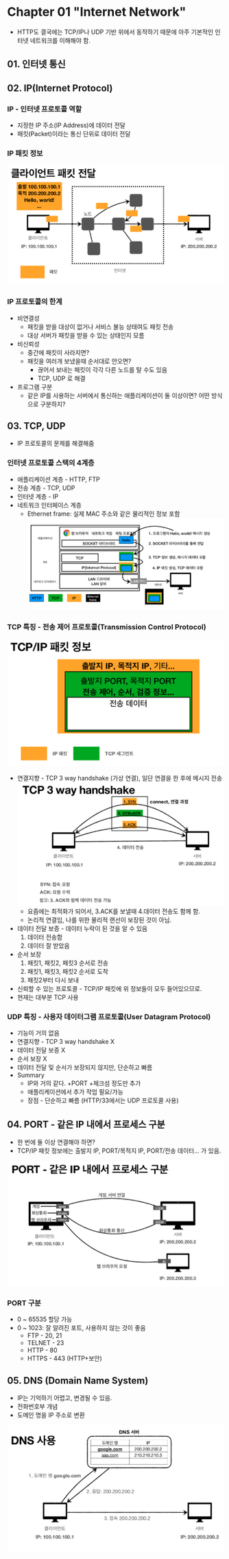 # Chapter 01 "Internet Network"
* HTTP도 결국에는 TCP/IP나 UDP 기반 위에서 동작하기 때문에 아주 기본적인 인터넷 네트워크를 이해해야 함.

## 01. 인터넷 통신
## 02. IP(Internet Protocol) 
### IP - 인터넷 프로토콜 역할
* 지정한 IP 주소(IP Address)에 데이터 전달 
* 패킷(Packet)이라는 통신 단위로 데이터 전달
### IP 패킷 정보
![패킷 전달](./resources/01-01.png)
### IP 프로토콜의 한계
* 비연결성 
    * 패킷을 받을 대상이 없거나 서비스 불능 상태여도 패킷 전송
    * 대상 서버가 패킷을 받을 수 있는 상태인지 모름
* 비신뢰성
    * 중간에 패킷이 사라지면? 
    * 패킷을 여러개 보냈을때 순서대로 안오면? 
        * 끊어서 보내는 패킷이 각각 다른 노드를 탈 수도 있음
        * TCP, UDP 로 해결
* 프로그램 구분
    * 같은 IP를 사용하는 서버에서 통신하는 애플리케이션이 둘 이상이면? 어떤 방식으로 구분하지?

## 03. TCP, UDP
* IP 프로토콜의 문제를 해결해줌

### 인터넷 프로토콜 스택의 4계층
* 애플리케이션 계층 - HTTP, FTP
* 전송 계층 - TCP, UDP
* 인터넷 계층 - IP
* 네트워크 인터페이스 계층
    * Ethernet frame: 실제 MAC 주소와 같은 물리적인 정보 포함
![프로토콜 계층](./resources/01-02.png)

### TCP 특징 - 전송 제어 프로토콜(Transmission Control Protocol)
![TCP/IP 패킷 정보](./resources/01-03.png)
* 연결지향 - TCP 3 way handshake (가상 연결), 일단 연결을 한 후에 메시지 전송 
![TCP 3 way handshake](./resources/01-04.png)
    * 요즘에는 최적화가 되어서, 3.ACK를 보낼때 4.데이터 전송도 함께 함.
    * 논리적 연결임, 나를 위한 물리적 랜선이 보장된 것이 아님.
* 데이터 전달 보증 - 데이터 누락이 된 것을 알 수 있음
    1. 데이터 전송함
    2. 데이터 잘 받았음
* 순서 보장 
    1. 패킷1, 패킷2, 패킷3 순서로 전송
    2. 패킷1, 패킷3, 패킷2 순서로 도착
    3. 패킷2부터 다시 보내
* 신뢰할 수 있는 프로토콜 - TCP/IP 패킷에 위 정보들이 모두 들어있으므로.
* 현재는 대부분 TCP 사용

### UDP 특징 - 사용자 데이터그램 프로토콜(User Datagram Protocol)
* 기능이 거의 없음
* 연결지향 - TCP 3 way handshake X 
* 데이터 전달 보증 X
* 순서 보장 X
* 데이터 전달 및 순서가 보장되지 않지만, 단순하고 빠름
* Summary
    * IP와 거의 같다. +PORT +체크섬 정도만 추가
    * 애플리케이션에서 추가 작업 필요/가능
    * 장점 - 단순하고 빠름 (HTTP/33에서는 UDP 프로토콜 사용)

## 04. PORT - 같은 IP 내에서 프로세스 구분
* 한 번에 둘 이상 연결해야 하면?
* TCP/IP 패킷 정보에는 출발지 IP, PORT/목적지 IP, PORT/전송 데이터... 가 있음.

![PORT](./resources/01-05.png)

### PORT 구분
* 0 ~ 65535 할당 가능
* 0 ~ 1023: 잘 알려진 포트, 사용하지 않는 것이 좋음
    * FTP - 20, 21
    * TELNET - 23
    * HTTP - 80 
    * HTTPS - 443 (HTTP+보안)

## 05. DNS (Domain Name System)
* IP는 기억하기 어렵고, 변경될 수 있음.
* 전화번호부 개념
* 도메인 명을 IP 주소로 변환

![DNS](./resources/01-06.png)